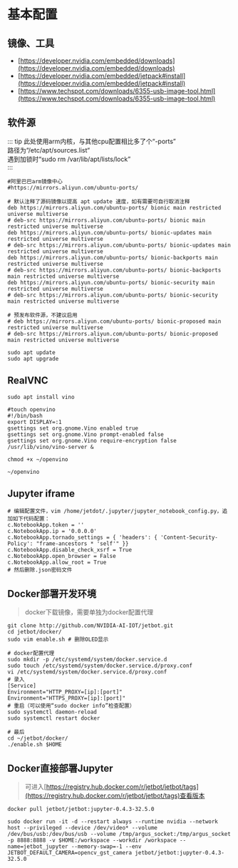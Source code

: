 # 基本配置
## 镜像、工具
* [https://developer.nvidia.com/embedded/downloads](https://developer.nvidia.com/embedded/downloads)
* [https://developer.nvidia.com/embedded/jetpack#install](https://developer.nvidia.com/embedded/jetpack#install)
* [https://www.techspot.com/downloads/6355-usb-image-tool.html](https://www.techspot.com/downloads/6355-usb-image-tool.html)
## 软件源
::: tip
此处使用arm内核，与其他cpu配置相比多了个“-ports”<br/>
路径为“/etc/apt/sources.list“<br/>
遇到加锁时“sudo rm /var/lib/apt/lists/lock”<br/>
:::
```shell script
#阿里巴巴arm镜像中心
#https://mirrors.aliyun.com/ubuntu-ports/

# 默认注释了源码镜像以提高 apt update 速度，如有需要可自行取消注释
deb https://mirrors.aliyun.com/ubuntu-ports/ bionic main restricted universe multiverse
# deb-src https://mirrors.aliyun.com/ubuntu-ports/ bionic main restricted universe multiverse
deb https://mirrors.aliyun.com/ubuntu-ports/ bionic-updates main restricted universe multiverse
# deb-src https://mirrors.aliyun.com/ubuntu-ports/ bionic-updates main restricted universe multiverse
deb https://mirrors.aliyun.com/ubuntu-ports/ bionic-backports main restricted universe multiverse
# deb-src https://mirrors.aliyun.com/ubuntu-ports/ bionic-backports main restricted universe multiverse
deb https://mirrors.aliyun.com/ubuntu-ports/ bionic-security main restricted universe multiverse
# deb-src https://mirrors.aliyun.com/ubuntu-ports/ bionic-security main restricted universe multiverse

# 预发布软件源，不建议启用
# deb https://mirrors.aliyun.com/ubuntu-ports/ bionic-proposed main restricted universe multiverse
# deb-src https://mirrors.aliyun.com/ubuntu-ports/ bionic-proposed main restricted universe multiverse

sudo apt update
sudo apt upgrade
```
## RealVNC
```shell script
sudo apt install vino

#touch openvino
#!/bin/bash
export DISPLAY=:1
gsettings set org.gnome.Vino enabled true
gsettings set org.gnome.Vino prompt-enabled false
gsettings set org.gnome.Vino require-encryption false
/usr/lib/vino/vino-server &

chmod +x ~/openvino

~/openvino
```
## Jupyter iframe
```shell script
# 编辑配置文件，vim /home/jetdot/.jupyter/jupyter_notebook_config.py，追加如下代码配置：
c.NotebookApp.token = ''
c.NotebookApp.ip = '0.0.0.0'
c.NotebookApp.tornado_settings = { 'headers': { 'Content-Security-Policy': "frame-ancestors * 'self'" }}
c.NotebookApp.disable_check_xsrf = True
c.NotebookApp.open_browser = False
c.NotebookApp.allow_root = True
# 然后删除.json密码文件
```
## Docker部署开发环境
> docker下载镜像，需要单独为docker配置代理
```shell script
git clone http://github.com/NVIDIA-AI-IOT/jetbot.git
cd jetbot/docker/
sudo vim enable.sh # 删除OLED显示

# docker配置代理
sudo mkdir -p /etc/systemd/system/docker.service.d
sudo touch /etc/systemd/system/docker.service.d/proxy.conf
vi /etc/systemd/system/docker.service.d/proxy.conf
# 录入
[Service]
Environment="HTTP_PROXY=[ip]:[port]"
Environment="HTTPS_PROXY=[ip]:[port]"
# 重启（可以使用“sudo docker info”检查配置）
sudo systemctl daemon-reload
sudo systemctl restart docker

# 最后
cd ~/jetbot/docker/
./enable.sh $HOME
```
## Docker直接部署Jupyter
> 可进入[https://registry.hub.docker.com/r/jetbot/jetbot/tags](https://registry.hub.docker.com/r/jetbot/jetbot/tags)查看版本
```shell script
docker pull jetbot/jetbot:jupyter-0.4.3-32.5.0

sudo docker run -it -d --restart always --runtime nvidia --network host --privileged --device /dev/video* --volume /dev/bus/usb:/dev/bus/usb --volume /tmp/argus_socket:/tmp/argus_socket -p 8888:8888 -v $HOME:/workspace --workdir /workspace --name=jetbot_jupyter --memory-swap=-1 --env JETBOT_DEFAULT_CAMERA=opencv_gst_camera jetbot/jetbot:jupyter-0.4.3-32.5.0
```
